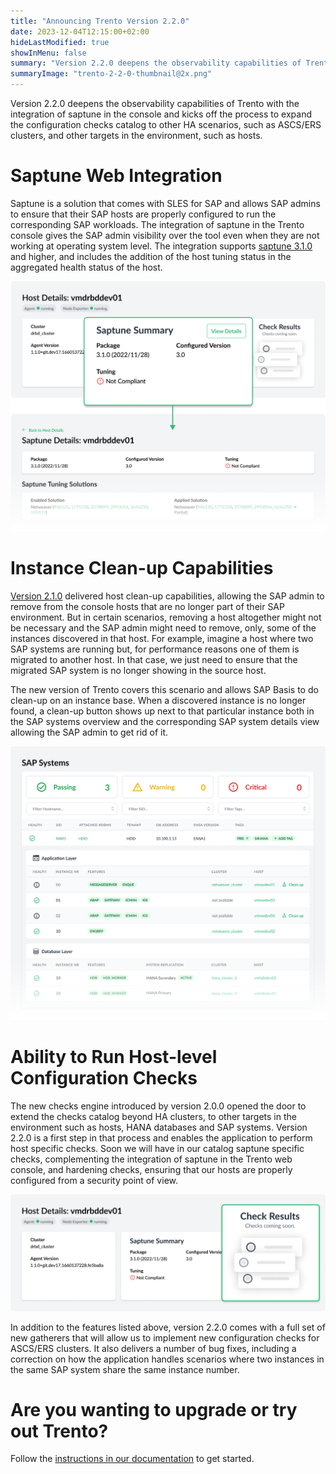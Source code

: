 ```yaml
---
title: "Announcing Trento Version 2.2.0"
date: 2023-12-04T12:15:00+02:00
hideLastModified: true
showInMenu: false
summary: "Version 2.2.0 deepens the observability capabilities of Trento with the integration of saptune..."
summaryImage: "trento-2-2-0-thumbnail@2x.png"
---
```


Version 2.2.0 deepens the observability capabilities of Trento with the integration of saptune in the console and kicks off the process to expand the configuration checks catalog to other HA scenarios, such as ASCS/ERS clusters, and other targets in the environment, such as hosts.

# Saptune Web Integration
Saptune is a solution that comes with SLES for SAP and allows SAP admins to ensure that their SAP hosts are properly configured to run the corresponding SAP workloads. The integration of saptune in the Trento console gives the SAP admin visibility over the tool even when they are not working at operating system level. The integration supports [saptune 3.1.0](https://www.suse.com/c/saptune-3-1-on-the-horizon "Read more about saptune 3.1.0") and higher, and includes the addition of the host tuning status in the aggregated health status of the host.

![Saptune Web Integration for Trento](saptune-web-integration@2x.png)

# Instance Clean-up Capabilities
[Version 2.1.0](/blog/release-2.1.0 "Read the release announcement for Trento v2.1.0") delivered host clean-up capabilities, allowing the SAP admin to remove from the console hosts that are no longer part of their SAP environment. But in certain scenarios, removing a host altogether might not be necessary and the SAP admin might need to remove, only, some of the instances discovered in that host. For example, imagine a host where two SAP systems are running but, for performance reasons one of them is migrated to another host. In that case, we just need to ensure that the migrated SAP system is no longer showing in the source host.

The new version of Trento covers this scenario and allows SAP Basis to do clean-up on an instance base. When a discovered instance is no longer found, a clean-up button shows up next to that particular instance both in the SAP systems overview and the corresponding SAP system details view allowing the SAP admin to get rid of it.

![Trento Clean-up Capabilites](clean-up-capabilites@2x.png)

# Ability to Run Host-level Configuration Checks
The new checks engine introduced by version 2.0.0 opened the door to extend the checks catalog beyond HA clusters, to other targets in the environment such as hosts, HANA databases and SAP systems. Version 2.2.0 is a first step in that process and enables the application to perform host specific checks. Soon we will have in our catalog saptune specific checks, complementing the integration of saptune in the Trento web console, and hardening checks, ensuring that our hosts are properly configured from a security point of view.

![Trento Host Configuration Checks](host-configuration-checks@2x.png)

In addition to the features listed above, version 2.2.0 comes with a full set of new gatherers that will allow us to implement new configuration checks for ASCS/ERS clusters. It also delivers a number of bug fixes, including a correction on how the application handles scenarios where two instances in the same SAP system share the same instance number.

# Are you wanting to upgrade or try out Trento?
Follow the [instructions in our documentation](https://documentation.suse.com/sles-sap/trento/single-html/SLES-SAP-trento/index.html "Getting started with Trento Premium") to get started.
